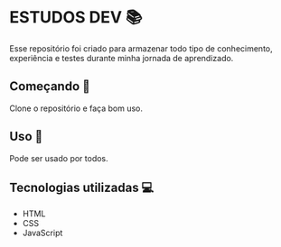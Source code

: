 # ESTUDOS DEV 📚

Esse repositório foi criado para armazenar todo tipo de conhecimento, experiência e testes durante minha jornada de aprendizado.

## Começando 🎫

Clone o repositório e faça bom uso.

## Uso 🤝

Pode ser usado por todos.

## Tecnologias utilizadas 💻

* HTML 
* CSS
* JavaScript
